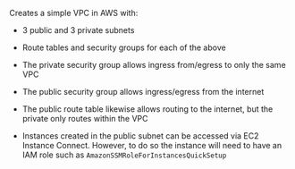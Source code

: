 Creates a simple VPC in AWS with:

- 3 public and 3 private subnets
- Route tables and security groups for each of the above 
- The private security group allows ingress from/egress to only the same VPC
- The public security group allows ingress/egress from the internet
- The public route table likewise allows routing to the internet, but the private only routes within the VPC

- Instances created in the public subnet can be accessed via EC2 Instance Connect. However, to do so the instance will need to have an IAM role such as `AmazonSSMRoleForInstancesQuickSetup` 
